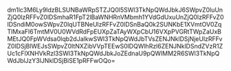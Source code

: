 dm1lc3M6Ly9ldzBLSUNBaWRpSTZJQ0l5SWl3TkNpQWdJbkJ6SWpvZ0luUnZjQ0lzRFFvZ0lDSmhaR1FpT2lBaWNHRnVMbmh1YVdGdUxuUnZjQ0lzRFFvZ0lDSndiM0owSWpvZ0lqUTBNeUlzRFFvZ0lDSnBaQ0k2SUNKbE1XVmtOV0ZqTlMxaFl6TmtMV0U0WVdRdFpEUXpZaTAyWXpCbU16VXpPVGRtTWpZaUxBMEtJQ0FpWVdsa0lqb2dJalkwSWl3TkNpQWdJbTVsZENJNklDSjNjeUlzRFFvZ0lDSjBlWEJsSWpvZ0ltNXZibVVpTEEwS0lDQWlhRzl6ZENJNklDSndZVzR1ZUc1cFlXNHVkRzl3SWl3TkNpQWdJbkJoZEdnaU9pQWlMM2R6SWl3TkNpQWdJblJzY3lJNklDSjBiSE1pRFFwOQo=
